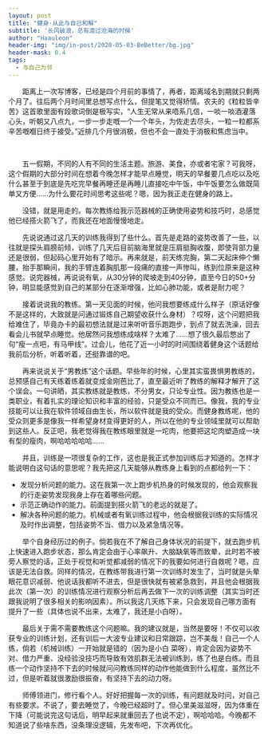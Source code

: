 ```yaml
---
layout: post
title: "健身·从此与自己和解"
subtitle: '长风破浪，总有渡过沧海的时候'
author: "Haauleon"
header-img: "img/in-post/2020-05-03-BeBetter/bg.jpg"
header-mask: 0.4
tags:
  - 与自己为邻
---
```




&emsp;&emsp;距离上一次写博客，已经是四个月前的事情了，再者，距离域名到期就只剩两个月了。往后两个月时间里总想写点什么，但提笔又觉得矫情。农夫的《粒粒皆辛苦》这首歌里面有段歌词倒是极写实，“人生无常从来唔系几信，一啖一啖酒灌落心头，听朝又八点九，一步一步走嘅一个一个年头，为佐走去尽头，一粒一粒都系辛苦嘅嗰日终于接受。”近排几个月很消极，但也不会一直处于消极和焦虑当中。     




<br>

&emsp;&emsp;五一假期，不同的人有不同的生活主题。旅游、美食，亦或者宅家？可我呀，这个假期的大部分时间在想着今晚怎样才能早点睡觉，明天的早餐要几点吃以及吃什么甚至于到底是先吃完早餐再睡还是再睡儿直接吃中午饭，中午饭要怎么做既简单又方便......为什么要花时间思考这些呢？嗯，因为我正走在健身的路上。           

&emsp;&emsp;没错，就是用走的。每次教练给我示范器械的正确使用姿势和技巧时，总感觉他已经搭火箭飞了，而我还在地面慢慢地走。        

&emsp;&emsp;先说说通过这几天的训练我得到了些什么。首先是走路的姿势改善了一些，以往就是探头肩膀前倾，训练了几天后目前脑海里就是压肩挺胸收腹，即使背部力量还是很弱，但起码心里开始有了暗示。再来就是，前天练完胸，第二天起床伸个懒腰，抬手那瞬间，我的手臂连着胸肌那一段痛的直接一声惨叫，练到位原来是这种感觉。说完器械，再说说有氧，从30分钟的爬坡走到40分钟，直至今日的50+分钟，明显能感觉到自己的某部分在逐渐增强，比如心肺功能，或者是耐力呢？            

&emsp;&emsp;接着说说我的教练。第一天见面的时候，他问我想要练成什么样子（原话好像不是这样的，大致就是问通过锻炼自己期望收获什么身材）？哎呀，这个问题把我给难住了，毕竟办卡的最初想法就是过来听听音乐跑跑步，到点了就去洗澡，回去看会儿书就早点睡觉。他居然问我想练成啥样？太难了......想了很久最后憋出了句“瘦一点吧，有马甲线”。过会儿，他花了近一小时的时间围绕着健身这个话题给我前后分析，听着听着，还挺靠谱的吧。         

&emsp;&emsp;再来说说关于“男教练”这个话题。早些年的时候，心里其实蛮畏惧男教练的，总预感自己有天练着练着就变成金刚芭比了，直至最近听了教练的解释才解开了这个误会。一句讲晒，其实教练就是教练，不分男女，只论专业性。因为教练也是一类职业，有着扎实的理论知识和丰富的经验，只是受众不同而已。像我，我的专业技能可以让我在软件领域自由生长，所以软件就是我的受众。而健身教练呢，他的受众则更多是像我一样希望身材变得更好的人，所以在他的专业领域里就可以帮助到这些人。反正吧，我老觉得我在教练眼里就是一坨肉，他要把这坨肉塑造成一块有型的瘦肉，啊哈哈哈哈哈......           

&emsp;&emsp;并且，训练是一项很复杂的工作，这也是我正式参加训练后才知道的。怎样才能说明白这句话的意思呢？我先把这几天能够从教练身上看到的点都给列一下：     
* 发现分析问题的能力。这在我第一次上跑步机热身的时候发现的，他会观察我的行走姿势发现我身上存在着哪些问题。       
* 示范正确动作的能力。前面提到搭火箭飞的老远的就是了。          
* 解决各种问题的能力。机械或者有氧训练过程中，他会根据我训练的实际情况及时作出调整，包括姿势不当、借力以及紧急情况等。               

&emsp;&emsp;举个自身经历过的例子。倘若我在不了解自己身体状况的前提下，就去跑步机上快速进入跑步状态，那么肯定会由于心率飙升、大脑缺氧等而致晕，此时若不被旁人察觉的话，正处于视觉和听觉都减弱的情况下的我要如何进行自救呢？嗯，应该是无法自救。同样的情况，在教练带我进行第一次训练时发生了，当时就是头晕眼花意识减弱、他说话我都听不进去，但是很快就有被紧急救到，并且他会根据我此次（第一次）的训练情况进行观察分析后再去做下一次的训练调整（其实当时还跟我说明了很多相关的影响因素）。所以我这几天练下来，只会发现自己哪方面有提升了一些（具体也说不出来，太难了，我还是小白呀）。         

&emsp;&emsp;最后关于需不需要教练这个问题嘛。我的建议就是，当然是要呀！不仅可以收获专业的训练计划，还有训后一大波专业建议和日常跟踪，岂不美哉！自己一个人练，倘若（机械训练）一开始就是错的（因为是小白 菜呀），肯定会因为姿势不对、借力严重、没经验没技巧而导致有效肌群无法被训练到，练了也是白练。而且练一个动作坚持不下去的时候就问问教练同样的动作他能做到什么程度，虽然比不过，但是听着就很激励很振奋，有坚持下去的动力呀。        


&emsp;&emsp;师傅领进门，修行看个人。好好把握每一次的训练，有问题就及时问，对自己有些要求。不说了，要去睡觉了，今晚已经超时了。但心里美滋滋呀，因为体重在下降（可能说完这句话后，明早起来就重回去了也说不定），啊哈哈哈。今晚都不知道说了些啥东西，没条理没逻辑，先发布吧，下次再优化。
